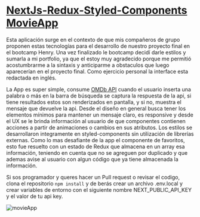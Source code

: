 
# [NextJs-Redux-Styled-Components MovieApp](https://next-js-redux-movie-app.vercel.app/)


Esta aplicación surge en el contexto de que mis compañeros de grupo proponen estas tecnologías para el desarrollo de nuestro proyecto final en el bootcamp Henry. Una vez finalizado le bootcamp decidí darle estilos y sumarla a mi portfolio, ya que el estoy muy agradecido porque me permitió acostumbrarme a la sintaxis y anticiparme a obstaculos que luego aparecerían en el proyecto final. Como ejercicio personal la interface esta redactada en inglés.

La App es super simple, consume [OMDb API](https://www.omdbapi.com/) cuando el usuario inserta una palabra o más en la barra de búsqueda se captura la respuesta de la api, si tiene resultados estos son renderizados en pantalla, y si no, muestra el mensaje que devuelve la api. Desde el diseño en general busca tener los elementos mínimos para mantener un mensaje claro, es responsive y desde el UX se le brinda información al usuario de que componentes contienen acciones a partir de animaciones o cambios en sus atributos. Los estilos se desarrollaron integramente en styled-components sin utilización de librerías externas. Como lo mas desafiante de la app el componente de favoritos, esto fue resuelto con un estado de Redux que almacena en un array esa información, teniendo en cuenta que no se agreguen por duplicado y que ademas avise al usuario con algun código que ya tiene almacenada la información.

Si sos programador y queres hacer un Pull request o revisar el codigo, clona el repositorio `npm install` y de
berás crear un archivo .env.local y crear variables de entorno con el siguiente nombre NEXT_PUBLIC_API_KEY y el valor de tu api key. 


![movieApp](https://res.cloudinary.com/ddwvq00p6/image/upload/v1628607261/weatherapp/backtothefuture_jdsi5d.jpg)